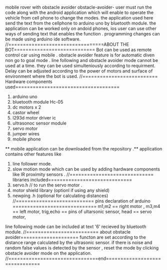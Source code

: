 mobile rover with obstacle avoider obstacle-avoider-
user must run the code along with the android application which will enable to operate the vehicle from cell phone to change the modes.
the application used here send the text from the cellphone to arduino uno by bluetooth module.
the application can be worked only on andoid phones, ios user can use other ways of sending text that enables the function .
programming changes can be made using arduino ide software.
//=================================ABOUT THE BOT============================
Bot can be used as remote control car using mobile .
obstacle avoider feature is for automatic diven non go to goal mode .
line following and obstacle avoider mode cannot be used at a time. 
they can be used simulteniously according to requirment.
Delay can be adjusted according to the power of motors and  surface of environment where the  bot is used.
//========================== Hardware components used====================================
1. arduino uno
2. bluetooth module Hc-05
3. dc motors x 2
4. castor wheel 
5. l293d motor driver ic 
6. ultrasonoc sensor module
7. servo motor 
8. jumper wires
9. mobile phone 

** mobile application can be downloaded from the repository .**
application contains other features like 
1. line follower mode.
2. slow motion mode 
which can be used by adding hardware components like IR proximity sensors .
//============================= libraries included=============================
1. servo.h // to run the servo motor .
2. motor shield library (optionl if using any shield)
3. newping .h (optional for calculating distances)
//=========================== pins declaration of arduino =============================
m1,m2     == right motor ,
m3,m4     == left motor,
trig,echo == pins of ultarsonic sensor,
head      == servo motor,

line following mode can be included at text '6' recieved by bluetooth module.
//========================= about obstacle avoider====================
functon are set according to the distance range calculated by the ultrasonic sensor.
if there is noise and random false values is detected by the sensor , reset the mode by clicking obstacle avoider mode on the application. 
//===============================end===============================
